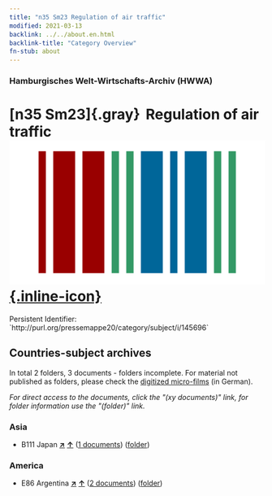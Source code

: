 ```yaml
---
title: "n35 Sm23 Regulation of air traffic"
modified: 2021-03-13
backlink: ../../about.en.html
backlink-title: "Category Overview"
fn-stub: about
---
```


### Hamburgisches Welt-Wirtschafts-Archiv (HWWA)

# [n35 Sm23]{.gray}&#8201; Regulation of air traffic &#160; [![Wikidata](/images/Wikidata-logo.svg "Wikidata"){.inline-icon}](http://www.wikidata.org/entity/Q104711276)

<div class="hint">Persistent Identifier: `http://purl.org/pressemappe20/category/subject/i/145696`</div>







## Countries-subject archives





In total 2 folders, 3 documents - folders incomplete.
For material not published as folders, please check the [digitized micro-films](/film/h1_sh.de.html) (in German).

_For direct access to the documents, click the "(xy documents)" link, for folder information use the "(folder)" link._



### Asia

- B111 Japan [**&nearr;**](../../../geo/i/141272/about.en.html "Japan (all folders)") [**&uarr;**](../../../geo/about.en.html#B111 "Country category system") (<a href="https://pm20.zbw.eu/iiifview/folder/sh/141272,145696" title="about: Japan : Regulation of air traffic" target="_blank">1 documents</a>) ([folder](../../../../folder/sh/1412xx/141272/1456xx/145696/about.en.html))

### America

- E86 Argentina [**&nearr;**](../../../geo/i/141692/about.en.html "Argentina (all folders)") [**&uarr;**](../../../geo/about.en.html#E86 "Country category system") (<a href="https://pm20.zbw.eu/iiifview/folder/sh/141692,145696" title="about: Argentina : Regulation of air traffic" target="_blank">2 documents</a>) ([folder](../../../../folder/sh/1416xx/141692/1456xx/145696/about.en.html))








